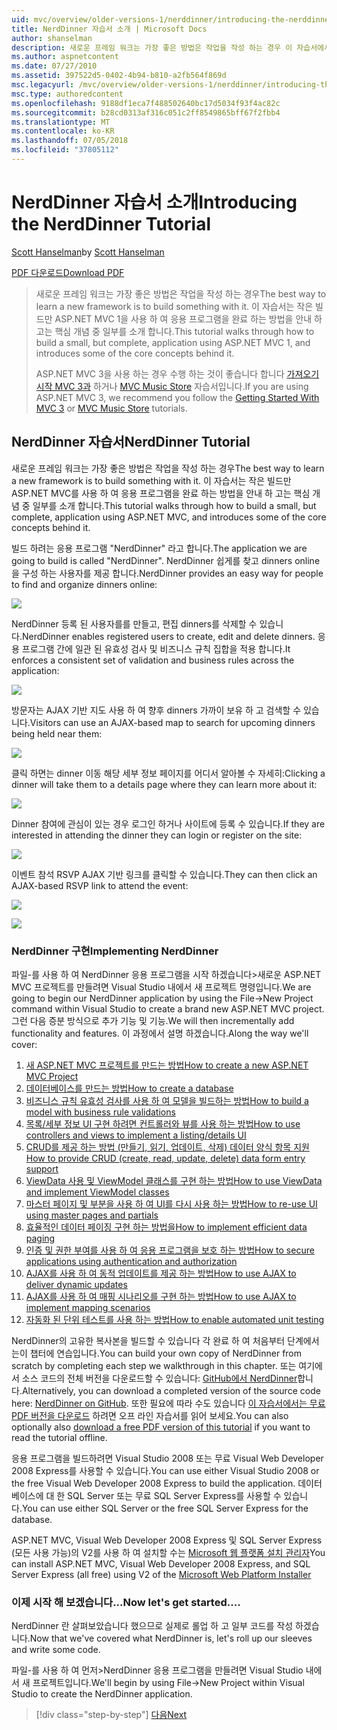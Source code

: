 ```yaml
---
uid: mvc/overview/older-versions-1/nerddinner/introducing-the-nerddinner-tutorial
title: NerdDinner 자습서 소개 | Microsoft Docs
author: shanselman
description: 새로운 프레임 워크는 가장 좋은 방법은 작업을 작성 하는 경우 이 자습서에서는 ASP.NE를 사용 하 여 완료 하지만 크기가 작은 응용 프로그램을 작성 하는 방법을 설명 하는 중...
ms.author: aspnetcontent
ms.date: 07/27/2010
ms.assetid: 397522d5-0402-4b94-b810-a2fb564f869d
msc.legacyurl: /mvc/overview/older-versions-1/nerddinner/introducing-the-nerddinner-tutorial
msc.type: authoredcontent
ms.openlocfilehash: 9188df1eca7f488502640bc17d5034f93f4ac82c
ms.sourcegitcommit: b28cd0313af316c051c2ff8549865bff67f2fbb4
ms.translationtype: MT
ms.contentlocale: ko-KR
ms.lasthandoff: 07/05/2018
ms.locfileid: "37805112"
---
```

<a name="introducing-the-nerddinner-tutorial"></a><span data-ttu-id="b3b8f-104">NerdDinner 자습서 소개</span><span class="sxs-lookup"><span data-stu-id="b3b8f-104">Introducing the NerdDinner Tutorial</span></span>
====================
<span data-ttu-id="b3b8f-105">[Scott Hanselman](https://github.com/shanselman)</span><span class="sxs-lookup"><span data-stu-id="b3b8f-105">by [Scott Hanselman](https://github.com/shanselman)</span></span>

[<span data-ttu-id="b3b8f-106">PDF 다운로드</span><span class="sxs-lookup"><span data-stu-id="b3b8f-106">Download PDF</span></span>](http://aspnetmvcbook.s3.amazonaws.com/aspnetmvc-nerdinner_v1.pdf)

> <span data-ttu-id="b3b8f-107">새로운 프레임 워크는 가장 좋은 방법은 작업을 작성 하는 경우</span><span class="sxs-lookup"><span data-stu-id="b3b8f-107">The best way to learn a new framework is to build something with it.</span></span> <span data-ttu-id="b3b8f-108">이 자습서는 작은 빌드만 ASP.NET MVC 1을 사용 하 여 응용 프로그램을 완료 하는 방법을 안내 하 고는 핵심 개념 중 일부를 소개 합니다.</span><span class="sxs-lookup"><span data-stu-id="b3b8f-108">This tutorial walks through how to build a small, but complete, application using ASP.NET MVC 1, and introduces some of the core concepts behind it.</span></span>
> 
> <span data-ttu-id="b3b8f-109">ASP.NET MVC 3을 사용 하는 경우 수행 하는 것이 좋습니다 합니다 [가져오기 시작 MVC 3과](../../older-versions/getting-started-with-aspnet-mvc3/cs/intro-to-aspnet-mvc-3.md) 하거나 [MVC Music Store](../../older-versions/mvc-music-store/mvc-music-store-part-1.md) 자습서입니다.</span><span class="sxs-lookup"><span data-stu-id="b3b8f-109">If you are using ASP.NET MVC 3, we recommend you follow the [Getting Started With MVC 3](../../older-versions/getting-started-with-aspnet-mvc3/cs/intro-to-aspnet-mvc-3.md) or [MVC Music Store](../../older-versions/mvc-music-store/mvc-music-store-part-1.md) tutorials.</span></span>


## <a name="nerddinner-tutorial"></a><span data-ttu-id="b3b8f-110">NerdDinner 자습서</span><span class="sxs-lookup"><span data-stu-id="b3b8f-110">NerdDinner Tutorial</span></span>

<span data-ttu-id="b3b8f-111">새로운 프레임 워크는 가장 좋은 방법은 작업을 작성 하는 경우</span><span class="sxs-lookup"><span data-stu-id="b3b8f-111">The best way to learn a new framework is to build something with it.</span></span> <span data-ttu-id="b3b8f-112">이 자습서는 작은 빌드만 ASP.NET MVC를 사용 하 여 응용 프로그램을 완료 하는 방법을 안내 하 고는 핵심 개념 중 일부를 소개 합니다.</span><span class="sxs-lookup"><span data-stu-id="b3b8f-112">This tutorial walks through how to build a small, but complete, application using ASP.NET MVC, and introduces some of the core concepts behind it.</span></span>

<span data-ttu-id="b3b8f-113">빌드 하려는 응용 프로그램 "NerdDinner" 라고 합니다.</span><span class="sxs-lookup"><span data-stu-id="b3b8f-113">The application we are going to build is called "NerdDinner".</span></span> <span data-ttu-id="b3b8f-114">NerdDinner 쉽게를 찾고 dinners online을 구성 하는 사용자를 제공 합니다.</span><span class="sxs-lookup"><span data-stu-id="b3b8f-114">NerdDinner provides an easy way for people to find and organize dinners online:</span></span>

![](introducing-the-nerddinner-tutorial/_static/image1.png)

<span data-ttu-id="b3b8f-115">NerdDinner 등록 된 사용자를를 만들고, 편집 dinners를 삭제할 수 있습니다.</span><span class="sxs-lookup"><span data-stu-id="b3b8f-115">NerdDinner enables registered users to create, edit and delete dinners.</span></span> <span data-ttu-id="b3b8f-116">응용 프로그램 간에 일관 된 유효성 검사 및 비즈니스 규칙 집합을 적용 합니다.</span><span class="sxs-lookup"><span data-stu-id="b3b8f-116">It enforces a consistent set of validation and business rules across the application:</span></span>

![](introducing-the-nerddinner-tutorial/_static/image2.png)

<span data-ttu-id="b3b8f-117">방문자는 AJAX 기반 지도 사용 하 여 향후 dinners 가까이 보유 하 고 검색할 수 있습니다.</span><span class="sxs-lookup"><span data-stu-id="b3b8f-117">Visitors can use an AJAX-based map to search for upcoming dinners being held near them:</span></span>

![](introducing-the-nerddinner-tutorial/_static/image3.png)

<span data-ttu-id="b3b8f-118">클릭 하면는 dinner 이동 해당 세부 정보 페이지를 어디서 알아볼 수 자세히:</span><span class="sxs-lookup"><span data-stu-id="b3b8f-118">Clicking a dinner will take them to a details page where they can learn more about it:</span></span>

![](introducing-the-nerddinner-tutorial/_static/image4.png)

<span data-ttu-id="b3b8f-119">Dinner 참여에 관심이 있는 경우 로그인 하거나 사이트에 등록 수 있습니다.</span><span class="sxs-lookup"><span data-stu-id="b3b8f-119">If they are interested in attending the dinner they can login or register on the site:</span></span>

![](introducing-the-nerddinner-tutorial/_static/image5.png)

<span data-ttu-id="b3b8f-120">이벤트 참석 RSVP AJAX 기반 링크를 클릭할 수 있습니다.</span><span class="sxs-lookup"><span data-stu-id="b3b8f-120">They can then click an AJAX-based RSVP link to attend the event:</span></span>

![](introducing-the-nerddinner-tutorial/_static/image6.png)

![](introducing-the-nerddinner-tutorial/_static/image7.png)

### <a name="implementing-nerddinner"></a><span data-ttu-id="b3b8f-121">NerdDinner 구현</span><span class="sxs-lookup"><span data-stu-id="b3b8f-121">Implementing NerdDinner</span></span>

<span data-ttu-id="b3b8f-122">파일-를 사용 하 여 NerdDinner 응용 프로그램을 시작 하겠습니다&gt;새로운 ASP.NET MVC 프로젝트를 만들려면 Visual Studio 내에서 새 프로젝트 명령입니다.</span><span class="sxs-lookup"><span data-stu-id="b3b8f-122">We are going to begin our NerdDinner application by using the File-&gt;New Project command within Visual Studio to create a brand new ASP.NET MVC project.</span></span> <span data-ttu-id="b3b8f-123">그런 다음 증분 방식으로 추가 기능 및 기능.</span><span class="sxs-lookup"><span data-stu-id="b3b8f-123">We will then incrementally add functionality and features.</span></span> <span data-ttu-id="b3b8f-124">이 과정에서 설명 하겠습니다.</span><span class="sxs-lookup"><span data-stu-id="b3b8f-124">Along the way we'll cover:</span></span>

1. [<span data-ttu-id="b3b8f-125">새 ASP.NET MVC 프로젝트를 만드는 방법</span><span class="sxs-lookup"><span data-stu-id="b3b8f-125">How to create a new ASP.NET MVC Project</span></span>](# "새 ASP.NET MVC 프로젝트 만들기")
2. [<span data-ttu-id="b3b8f-126">데이터베이스를 만드는 방법</span><span class="sxs-lookup"><span data-stu-id="b3b8f-126">How to create a database</span></span>](# "데이터베이스 만들기")
3. [<span data-ttu-id="b3b8f-127">비즈니스 규칙 유효성 검사를 사용 하 여 모델을 빌드하는 방법</span><span class="sxs-lookup"><span data-stu-id="b3b8f-127">How to build a model with business rule validations</span></span>](# "비즈니스 규칙 유효성 검사를 사용 하 여 모델 빌드")
4. [<span data-ttu-id="b3b8f-128">목록/세부 정보 UI 구현 하려면 컨트롤러와 뷰를 사용 하는 방법</span><span class="sxs-lookup"><span data-stu-id="b3b8f-128">How to use controllers and views to implement a listing/details UI</span></span>](# "사용 하 여 컨트롤러 및 뷰 목록/세부 정보 UI 구현")
5. <span data-ttu-id="b3b8f-129">[CRUD를 제공 하는 방법 (만들기, 읽기, 업데이트, 삭제) 데이터 양식 항목 지원](# "제공 CRUD (만들기, 읽기, 업데이트, 삭제) 데이터 양식 항목 지원")</span><span class="sxs-lookup"><span data-stu-id="b3b8f-129">[How to provide CRUD (create, read, update, delete) data form entry support](# "Provide CRUD (Create, Read, Update, Delete) Data Form Entry Support")</span></span>
6. [<span data-ttu-id="b3b8f-130">ViewData 사용 및 ViewModel 클래스를 구현 하는 방법</span><span class="sxs-lookup"><span data-stu-id="b3b8f-130">How to use ViewData and implement ViewModel classes</span></span>](# "ViewData 사용 및 ViewModel 클래스 구현")
7. [<span data-ttu-id="b3b8f-131">마스터 페이지 및 부분을 사용 하 여 UI를 다시 사용 하는 방법</span><span class="sxs-lookup"><span data-stu-id="b3b8f-131">How to re-use UI using master pages and partials</span></span>](# "다시 사용 하 여 UI를 사용 하 여 마스터 페이지 및 부분")
8. [<span data-ttu-id="b3b8f-132">효율적인 데이터 페이징 구현 하는 방법을</span><span class="sxs-lookup"><span data-stu-id="b3b8f-132">How to implement efficient data paging</span></span>](# "구현 효율적인 데이터 페이징")
9. [<span data-ttu-id="b3b8f-133">인증 및 권한 부여를 사용 하 여 응용 프로그램을 보호 하는 방법</span><span class="sxs-lookup"><span data-stu-id="b3b8f-133">How to secure applications using authentication and authorization</span></span>](# "보안 응용 프로그램 사용 하 여 인증 및 권한 부여")
10. [<span data-ttu-id="b3b8f-134">AJAX를 사용 하 여 동적 업데이트를 제공 하는 방법</span><span class="sxs-lookup"><span data-stu-id="b3b8f-134">How to use AJAX to deliver dynamic updates</span></span>](# "동적 업데이트를 제공 하도록 AJAX 사용")
11. [<span data-ttu-id="b3b8f-135">AJAX를 사용 하 여 매핑 시나리오를 구현 하는 방법</span><span class="sxs-lookup"><span data-stu-id="b3b8f-135">How to use AJAX to implement mapping scenarios</span></span>](# "매핑 시나리오 구현에 AJAX 사용")
12. [<span data-ttu-id="b3b8f-136">자동화 된 단위 테스트를 사용 하는 방법</span><span class="sxs-lookup"><span data-stu-id="b3b8f-136">How to enable automated unit testing</span></span>](# "자동화 된 단위 테스트를 사용 하도록 설정")

<span data-ttu-id="b3b8f-137">NerdDinner의 고유한 복사본을 빌드할 수 있습니다 각 완료 하 여 처음부터 단계에서는이 챕터에 연습입니다.</span><span class="sxs-lookup"><span data-stu-id="b3b8f-137">You can build your own copy of NerdDinner from scratch by completing each step we walkthrough in this chapter.</span></span> <span data-ttu-id="b3b8f-138">또는 여기에서 소스 코드의 전체 버전을 다운로드할 수 있습니다: [GitHub에서 NerdDinner](https://github.com/AspNetMVPSamples/NerdDinner)합니다.</span><span class="sxs-lookup"><span data-stu-id="b3b8f-138">Alternatively, you can download a completed version of the source code here: [NerdDinner on GitHub](https://github.com/AspNetMVPSamples/NerdDinner).</span></span> <span data-ttu-id="b3b8f-139">또한 필요에 따라 수도 있습니다 [이 자습서에서는 무료 PDF 버전을 다운로드](http://aspnetmvcbook.s3.amazonaws.com/aspnetmvc-nerdinner_v1.pdf) 하려면 오프 라인 자습서를 읽어 보세요.</span><span class="sxs-lookup"><span data-stu-id="b3b8f-139">You can also optionally also [download a free PDF version of this tutorial](http://aspnetmvcbook.s3.amazonaws.com/aspnetmvc-nerdinner_v1.pdf) if you want to read the tutorial offline.</span></span>

<span data-ttu-id="b3b8f-140">응용 프로그램을 빌드하려면 Visual Studio 2008 또는 무료 Visual Web Developer 2008 Express를 사용할 수 있습니다.</span><span class="sxs-lookup"><span data-stu-id="b3b8f-140">You can use either Visual Studio 2008 or the free Visual Web Developer 2008 Express to build the application.</span></span> <span data-ttu-id="b3b8f-141">데이터베이스에 대 한 SQL Server 또는 무료 SQL Server Express를 사용할 수 있습니다.</span><span class="sxs-lookup"><span data-stu-id="b3b8f-141">You can use either SQL Server or the free SQL Server Express for the database.</span></span>

<span data-ttu-id="b3b8f-142">ASP.NET MVC, Visual Web Developer 2008 Express 및 SQL Server Express (모든 사용 가능)의 V2를 사용 하 여 설치할 수는 [Microsoft 웹 플랫폼 설치 관리자](https://www.microsoft.com/web/downloads/platform.aspx)</span><span class="sxs-lookup"><span data-stu-id="b3b8f-142">You can install ASP.NET MVC, Visual Web Developer 2008 Express, and SQL Server Express (all free) using V2 of the [Microsoft Web Platform Installer](https://www.microsoft.com/web/downloads/platform.aspx)</span></span>

### <a name="now-lets-get-started"></a><span data-ttu-id="b3b8f-143">이제 시작 해 보겠습니다...</span><span class="sxs-lookup"><span data-stu-id="b3b8f-143">Now let's get started....</span></span>

<span data-ttu-id="b3b8f-144">NerdDinner 란 살펴보았습니다 했으므로 실제로 롤업 하 고 일부 코드를 작성 하겠습니다.</span><span class="sxs-lookup"><span data-stu-id="b3b8f-144">Now that we've covered what NerdDinner is, let's roll up our sleeves and write some code.</span></span>

<span data-ttu-id="b3b8f-145">파일-를 사용 하 여 먼저&gt;NerdDinner 응용 프로그램을 만들려면 Visual Studio 내에서 새 프로젝트입니다.</span><span class="sxs-lookup"><span data-stu-id="b3b8f-145">We'll begin by using File-&gt;New Project within Visual Studio to create the NerdDinner application.</span></span>

> [!div class="step-by-step"]
> [<span data-ttu-id="b3b8f-146">다음</span><span class="sxs-lookup"><span data-stu-id="b3b8f-146">Next</span></span>](create-a-new-aspnet-mvc-project.md)
